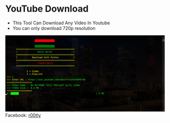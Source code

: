 # YouTube Download
* This Tool Can Download Any Video In Youtube
* You can only download 720p resolution

![](ScreenShot/screenshot.PNG)
Facebook: [r00tly](https://www.facebook.com/r00tly)
